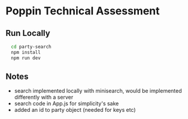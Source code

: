 # Poppin Technical Assessment

## Run Locally

```bash
  cd party-search
  npm install
  npm run dev
```

## Notes

- search implemented locally with minisearch, would be implemented differently with a server
- search code in App.js for simplicity's sake
- added an id to party object (needed for keys etc)
